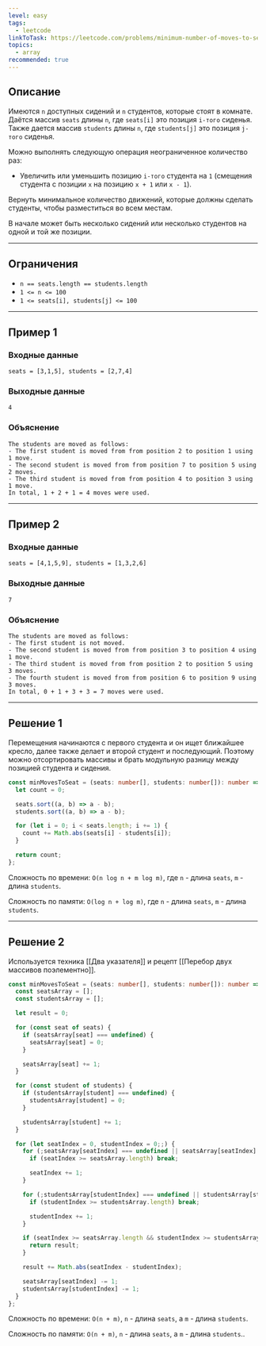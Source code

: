 ```yaml
---
level: easy
tags:
  - leetcode
linkToTask: https://leetcode.com/problems/minimum-number-of-moves-to-seat-everyone/description/
topics:
  - array
recommended: true
---
```

## Описание

Имеются `n` доступных сидений и `n` студентов, которые стоят в комнате. Даётся массив `seats` длины `n`, где `seats[i]` это позиция `i-того` сиденья. Также дается массив `students` длины `n`, где `students[j]` это позиция `j-того` сиденья.

Можно выполнять следующую операция неограниченное количество раз:

- Увеличить или уменьшить позицию `i-того` студента на `1` (смещения студента с позиции `x` на позицию `x + 1` или `x - 1`).

Вернуть минимальное количество движений, которые должны сделать студенты, чтобы разместиться во всем местам.

В начале может быть несколько сидений или несколько студентов на одной и той же позиции.

---
## Ограничения

- `n == seats.length == students.length`
- `1 <= n <= 100`
- `1 <= seats[i], students[j] <= 100`

---
## Пример 1

### Входные данные

```
seats = [3,1,5], students = [2,7,4]
```
### Выходные данные

```
4
```
### Объяснение

```
The students are moved as follows:
- The first student is moved from from position 2 to position 1 using 1 move.
- The second student is moved from from position 7 to position 5 using 2 moves.
- The third student is moved from from position 4 to position 3 using 1 move.
In total, 1 + 2 + 1 = 4 moves were used.
```

---
## Пример 2

### Входные данные

```
seats = [4,1,5,9], students = [1,3,2,6]
```
### Выходные данные

```
7
```
### Объяснение

```
The students are moved as follows:
- The first student is not moved.
- The second student is moved from from position 3 to position 4 using 1 move.
- The third student is moved from from position 2 to position 5 using 3 moves.
- The fourth student is moved from from position 6 to position 9 using 3 moves.
In total, 0 + 1 + 3 + 3 = 7 moves were used.
```

---
## Решение 1

Перемещения начинаются с первого студента и он ищет ближайшее кресло, далее также делает и второй студент и последующий. Поэтому можно отсортировать массивы и брать модульную разницу между позицией студента и сидения.

```typescript
const minMovesToSeat = (seats: number[], students: number[]): number => {
  let count = 0;

  seats.sort((a, b) => a - b);
  students.sort((a, b) => a - b);

  for (let i = 0; i < seats.length; i += 1) {
    count += Math.abs(seats[i] - students[i]);
  }

  return count;
};
```

Сложность по времени: `O(n log n + m log m)`, где `n` - длина `seats`, `m` - длина `students`.

Сложность по памяти: `O(log n + log m)`, где `n` - длина `seats`, `m` - длина `students`.

---
## Решение 2

Используется техника [[Два указателя]] и рецепт [[Перебор двух массивов поэлементно]].

```typescript
const minMovesToSeat = (seats: number[], students: number[]): number => {
  const seatsArray = [];
  const studentsArray = [];

  let result = 0;

  for (const seat of seats) {
    if (seatsArray[seat] === undefined) {
      seatsArray[seat] = 0;
    }

    seatsArray[seat] += 1;
  }

  for (const student of students) {
    if (studentsArray[student] === undefined) {
      studentsArray[student] = 0;
    }

    studentsArray[student] += 1;
  }

  for (let seatIndex = 0, studentIndex = 0;;) {
    for (;seatsArray[seatIndex] === undefined || seatsArray[seatIndex] === 0 ;) {
      if (seatIndex >= seatsArray.length) break;

      seatIndex += 1;
    }

    for (;studentsArray[studentIndex] === undefined || studentsArray[studentIndex] === 0 ;) {
      if (studentIndex >= studentsArray.length) break;

      studentIndex += 1;
    }

    if (seatIndex >= seatsArray.length && studentIndex >= studentsArray.length) {
      return result;
    }

    result += Math.abs(seatIndex - studentIndex);

    seatsArray[seatIndex] -= 1;
    studentsArray[studentIndex] -= 1;
  }
};
```

Сложность по времени: `O(n + m)`, `n` - длина `seats`, а `m` - длина `students`.

Сложность по памяти: `O(n + m)`, `n` - длина `seats`, а `m` - длина `students`..